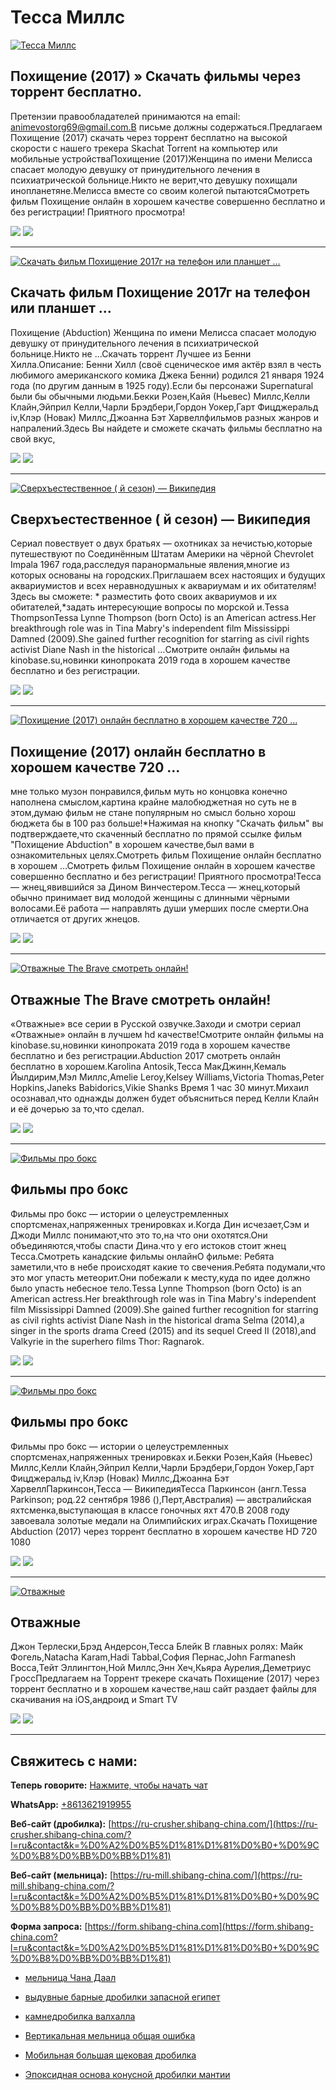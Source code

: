 # Тесса Миллс

<a href="https://swt.shibang-china.com/?l=ru&img&k=%D0%A2%D0%B5%D1%81%D1%81%D0%B0+%D0%9C%D0%B8%D0%BB%D0%BB%D1%81" target="_blank">![Тесса Миллс](http://static.shibang-china.com/all-800x300/1005.jpg)</a>

## Похищение (2017) &#187; Скачать фильмы через торрент бесплатно.
Претензии правообладателей принимаются на email: animevostorg69@gmail.com.В письме должны содержаться.Предлагаем Похищение (2017) скачать через торрент бесплатно на высокой скорости с нашего трекера Skachat Torrent на компьютер или мобильные устройстваПохищение (2017)Женщина по имени Мелисса спасает молодую девушку от принудительного лечения в психиатрической больнице.Никто не верит,что девушку похищали инопланетяне.Мелисса вместе со своим колегой пытаютсяСмотреть фильм Похищение онлайн в хорошем качестве совершенно бесплатно и без регистрации! Приятного просмотра!


<a href="https://whatsapp.shibangsoft.com/WhatsApp.php" target="_blank" title="WhatsApp">![](http://static.shibang-china.com/icon/whatsapp.png)</a> <a href="https://swt.shibang-china.com/?l=ru&icon&k=%D0%A2%D0%B5%D1%81%D1%81%D0%B0+%D0%9C%D0%B8%D0%BB%D0%BB%D1%81" target="_blank">![](http://static.shibang-china.com/icon/chat-ru.png)</a>

---

<a href="https://swt.shibang-china.com/?l=ru&img&k=%D0%A2%D0%B5%D1%81%D1%81%D0%B0+%D0%9C%D0%B8%D0%BB%D0%BB%D1%81" target="_blank">![Скачать фильм Похищение 2017г на телефон или планшет …](http://static.shibang-china.com/all-800x300/1337.jpg)</a>

## Скачать фильм Похищение 2017г на телефон или планшет …
Похищение (Abduction) Женщина по имени Мелисса спасает молодую девушку от принудительного лечения в психиатрической больнице.Никто не …Скачать торрент Лучшее из Бенни Хилла.Описание: Бенни Хилл (своё сценическое имя актёр взял в честь любимого американского комика Джека Бенни) родился 21 января 1924 года (по другим данным в 1925 году).Если бы персонажи Supernatural были бы обычными людьми.Бекки Розен,Кайя (Ньевес) Миллс,Келли Клайн,Эйприл Келли,Чарли Брэдбери,Гордон Уокер,Гарт Фицджеральд iv,Клэр (Новак) Миллс,Джоанна Бэт Харвеллфильмов разных жанров и напралений.Здесь Вы найдете и сможете скачать фильмы бесплатно на свой вкус,


<a href="https://whatsapp.shibangsoft.com/WhatsApp.php" target="_blank" title="WhatsApp">![](http://static.shibang-china.com/icon/whatsapp.png)</a> <a href="https://swt.shibang-china.com/?l=ru&icon&k=%D0%A2%D0%B5%D1%81%D1%81%D0%B0+%D0%9C%D0%B8%D0%BB%D0%BB%D1%81" target="_blank">![](http://static.shibang-china.com/icon/chat-ru.png)</a>

---

<a href="https://swt.shibang-china.com/?l=ru&img&k=%D0%A2%D0%B5%D1%81%D1%81%D0%B0+%D0%9C%D0%B8%D0%BB%D0%BB%D1%81" target="_blank">![Сверхъестественное ( й сезон) — Википедия](http://static.shibang-china.com/all-800x300/624.jpg)</a>

## Сверхъестественное ( й сезон) — Википедия
Сериал повествует о двух братьях — охотниках за нечистью,которые путешествуют по Соединённым Штатам Америки на чёрной Chevrolet Impala 1967 года,расследуя паранормальные явления,многие из которых основаны на городских.Приглашаем всех настоящих и будущих аквариумистов и всех неравнодушных к аквариумам и их обитателям!  Здесь вы сможете: * разместить фото своих аквариумов и их обитателей,*задать интересующие вопросы по морской и.Tessa ThompsonTessa Lynne Thompson (born Octo) is an American actress.Her breakthrough role was in Tina Mabry's independent film Mississippi Damned (2009).She gained further recognition for starring as civil rights activist Diane Nash in the historical …Смотрите онлайн фильмы на kinobase.su,новинки кинопроката 2019 года в хорошем качестве бесплатно и без регистрации.


<a href="https://whatsapp.shibangsoft.com/WhatsApp.php" target="_blank" title="WhatsApp">![](http://static.shibang-china.com/icon/whatsapp.png)</a> <a href="https://swt.shibang-china.com/?l=ru&icon&k=%D0%A2%D0%B5%D1%81%D1%81%D0%B0+%D0%9C%D0%B8%D0%BB%D0%BB%D1%81" target="_blank">![](http://static.shibang-china.com/icon/chat-ru.png)</a>

---

<a href="https://swt.shibang-china.com/?l=ru&img&k=%D0%A2%D0%B5%D1%81%D1%81%D0%B0+%D0%9C%D0%B8%D0%BB%D0%BB%D1%81" target="_blank">![Похищение (2017) онлайн бесплатно в хорошем качестве 720 …](http://static.shibang-china.com/all-800x300/109.jpg)</a>

## Похищение (2017) онлайн бесплатно в хорошем качестве 720 …
мне только музон понравился,фильм муть но концовка конечно наполнена смыслом,картина крайне малобюджетная но суть не в этом,думаю фильм не стане популярным но смысл больно хорош бюджета бы в 100 раз больше!*Нажимая на кнопку &quot;Скачать фильм&quot; вы подтверждаете,что скаченный бесплатно по прямой ссылке фильм &quot;Похищение Abduction&quot; в хорошем качестве,был вами в ознакомительных целях.Смотреть фильм Похищение онлайн бесплатно в хорошем …Смотреть фильм Похищение онлайн в хорошем качестве совершенно бесплатно и без регистрации! Приятного просмотра!Тесса — жнец,явившийся за Дином Винчестером.Тесса — жнец,который обычно принимает вид молодой женщины с длинными чёрными волосами.Её работа — направлять души умерших после смерти.Она отличается от других жнецов.


<a href="https://whatsapp.shibangsoft.com/WhatsApp.php" target="_blank" title="WhatsApp">![](http://static.shibang-china.com/icon/whatsapp.png)</a> <a href="https://swt.shibang-china.com/?l=ru&icon&k=%D0%A2%D0%B5%D1%81%D1%81%D0%B0+%D0%9C%D0%B8%D0%BB%D0%BB%D1%81" target="_blank">![](http://static.shibang-china.com/icon/chat-ru.png)</a>

---

<a href="https://swt.shibang-china.com/?l=ru&img&k=%D0%A2%D0%B5%D1%81%D1%81%D0%B0+%D0%9C%D0%B8%D0%BB%D0%BB%D1%81" target="_blank">![Отважные The Brave смотреть онлайн!](http://static.shibang-china.com/all-800x300/994.jpg)</a>

## Отважные The Brave смотреть онлайн!
&#171;Отважные&#187; все серии в Русской озвучке.Заходи и смотри сериал &#171;Отважные&#187; онлайн в лучшем hd качестве!Смотрите онлайн фильмы на kinobase.su,новинки кинопроката 2019 года в хорошем качестве бесплатно и без регистрации.Abduction 2017 смотреть онлайн бесплатно в хорошем.Karolina Antosik,Тесса МакДжинн,Кемаль Йылдирим,Мэл Миллс,Amelie Leroy,Kelsey Williams,Victoria Thomas,Peter Hopkins,Janeks Babidorics,Vikie Shanks Время 1 час 30 минут.Михаил осознавал,что однажды должен будет объясниться перед Келли Клайн и её дочерью за то,что сделал.


<a href="https://whatsapp.shibangsoft.com/WhatsApp.php" target="_blank" title="WhatsApp">![](http://static.shibang-china.com/icon/whatsapp.png)</a> <a href="https://swt.shibang-china.com/?l=ru&icon&k=%D0%A2%D0%B5%D1%81%D1%81%D0%B0+%D0%9C%D0%B8%D0%BB%D0%BB%D1%81" target="_blank">![](http://static.shibang-china.com/icon/chat-ru.png)</a>

---

<a href="https://swt.shibang-china.com/?l=ru&img&k=%D0%A2%D0%B5%D1%81%D1%81%D0%B0+%D0%9C%D0%B8%D0%BB%D0%BB%D1%81" target="_blank">![Фильмы про бокс](http://static.shibang-china.com/all-800x300/501.jpg)</a>

## Фильмы про бокс
Фильмы про бокс — истории о целеустремленных спортсменах,напряженных тренировках и.Когда Дин исчезает,Сэм и Джоди Миллс понимают,что это то,на что они охотятся.Они объединяются,чтобы спасти Дина.что у его истоков стоит жнец Тесса.Смотреть канадские фильмы онлайнО фильме: Ребята заметили,что в небе происходят какие то свечения.Ребята подумали,что это мог упасть метеорит.Они побежали к месту,куда по идее должно было упасть небесное тело.Tessa Lynne Thompson (born Octo) is an American actress.Her breakthrough role was in Tina Mabry's independent film Mississippi Damned (2009).She gained further recognition for starring as civil rights activist Diane Nash in the historical drama Selma (2014),a singer in the sports drama Creed (2015) and its sequel Creed II (2018),and Valkyrie in the superhero films Thor: Ragnarok.


<a href="https://whatsapp.shibangsoft.com/WhatsApp.php" target="_blank" title="WhatsApp">![](http://static.shibang-china.com/icon/whatsapp.png)</a> <a href="https://swt.shibang-china.com/?l=ru&icon&k=%D0%A2%D0%B5%D1%81%D1%81%D0%B0+%D0%9C%D0%B8%D0%BB%D0%BB%D1%81" target="_blank">![](http://static.shibang-china.com/icon/chat-ru.png)</a>

---

<a href="https://swt.shibang-china.com/?l=ru&img&k=%D0%A2%D0%B5%D1%81%D1%81%D0%B0+%D0%9C%D0%B8%D0%BB%D0%BB%D1%81" target="_blank">![Фильмы про бокс](http://static.shibang-china.com/all-800x300/1320.jpg)</a>

## Фильмы про бокс
Фильмы про бокс — истории о целеустремленных спортсменах,напряженных тренировках и.Бекки Розен,Кайя (Ньевес) Миллс,Келли Клайн,Эйприл Келли,Чарли Брэдбери,Гордон Уокер,Гарт Фицджеральд iv,Клэр (Новак) Миллс,Джоанна Бэт ХарвеллПаркинсон,Тесса — ВикипедияТесса Паркинсон (англ.Tessa Parkinson; род.22 сентября 1986 (),Перт,Австралия) — австралийская яхтсменка,выступающая в классе гоночных яхт 470.В 2008 году завоевала золотые медали на Олимпийских играх.Скачать Похищение Abduction (2017) через торрент бесплатно в хорошем качестве HD 720 1080


<a href="https://whatsapp.shibangsoft.com/WhatsApp.php" target="_blank" title="WhatsApp">![](http://static.shibang-china.com/icon/whatsapp.png)</a> <a href="https://swt.shibang-china.com/?l=ru&icon&k=%D0%A2%D0%B5%D1%81%D1%81%D0%B0+%D0%9C%D0%B8%D0%BB%D0%BB%D1%81" target="_blank">![](http://static.shibang-china.com/icon/chat-ru.png)</a>

---

<a href="https://swt.shibang-china.com/?l=ru&img&k=%D0%A2%D0%B5%D1%81%D1%81%D0%B0+%D0%9C%D0%B8%D0%BB%D0%BB%D1%81" target="_blank">![Отважные](http://static.shibang-china.com/all-800x300/229.jpg)</a>

## Отважные
Джон Терлески,Брэд Андерсон,Тесса Блейк В главных ролях: Майк Фогель,Natacha Karam,Hadi Tabbal,София Пернас,John Farmanesh Bocca,Тейт Эллингтон,Ной Миллс,Энн Хеч,Кьяра Аурелия,Деметриус ГроссПредлагаем на Торрент трекере скачать Похищение (2017) через торрент бесплатно и в хорошем качестве,наш сайт раздает файлы для скачивания на iOS,андроид и Smart TV

<a href="https://whatsapp.shibangsoft.com/WhatsApp.php" target="_blank" title="WhatsApp">![](http://static.shibang-china.com/icon/whatsapp.png)</a> <a href="https://swt.shibang-china.com/?l=ru&icon&k=%D0%A2%D0%B5%D1%81%D1%81%D0%B0+%D0%9C%D0%B8%D0%BB%D0%BB%D1%81" target="_blank">![](http://static.shibang-china.com/icon/chat-ru.png)</a>

---
## Свяжитесь с нами:

**Теперь говорите:** [Нажмите, чтобы начать чат](https://swt.shibang-china.com?l=ru&contact&k=%D0%A2%D0%B5%D1%81%D1%81%D0%B0+%D0%9C%D0%B8%D0%BB%D0%BB%D1%81)

**WhatsApp:**  [+8613621919955](https://whatsapp.shibangsoft.com/WhatsApp.php)

**Веб-сайт (дробилка):** [https://ru-crusher.shibang-china.com/](https://ru-crusher.shibang-china.com/?l=ru&contact&k=%D0%A2%D0%B5%D1%81%D1%81%D0%B0+%D0%9C%D0%B8%D0%BB%D0%BB%D1%81)

**Веб-сайт (мельница):** [https://ru-mill.shibang-china.com/](https://ru-mill.shibang-china.com/?l=ru&contact&k=%D0%A2%D0%B5%D1%81%D1%81%D0%B0+%D0%9C%D0%B8%D0%BB%D0%BB%D1%81)

**Форма запроса:** [https://form.shibang-china.com](https://form.shibang-china.com?l=ru&contact&k=%D0%A2%D0%B5%D1%81%D1%81%D0%B0+%D0%9C%D0%B8%D0%BB%D0%BB%D1%81)

* [мельница Чана Даал](../131/%D0%BC%D0%B5%D0%BB%D1%8C%D0%BD%D0%B8%D1%86%D0%B0%20%D0%A7%D0%B0%D0%BD%D0%B0%20%D0%94%D0%B0%D0%B0%D0%BB.md)

* [выдувные барные дробилки запасной египет](../132/%D0%B2%D1%8B%D0%B4%D1%83%D0%B2%D0%BD%D1%8B%D0%B5%20%D0%B1%D0%B0%D1%80%D0%BD%D1%8B%D0%B5%20%D0%B4%D1%80%D0%BE%D0%B1%D0%B8%D0%BB%D0%BA%D0%B8%20%D0%B7%D0%B0%D0%BF%D0%B0%D1%81%D0%BD%D0%BE%D0%B9%20%D0%B5%D0%B3%D0%B8%D0%BF%D0%B5%D1%82.md)

* [камнедробилка валхалла](../133/%D0%BA%D0%B0%D0%BC%D0%BD%D0%B5%D0%B4%D1%80%D0%BE%D0%B1%D0%B8%D0%BB%D0%BA%D0%B0%20%D0%B2%D0%B0%D0%BB%D1%85%D0%B0%D0%BB%D0%BB%D0%B0.md)

* [Вертикальная мельница общая ошибка](../133/%D0%92%D0%B5%D1%80%D1%82%D0%B8%D0%BA%D0%B0%D0%BB%D1%8C%D0%BD%D0%B0%D1%8F%20%D0%BC%D0%B5%D0%BB%D1%8C%D0%BD%D0%B8%D1%86%D0%B0%20%D0%BE%D0%B1%D1%89%D0%B0%D1%8F%20%D0%BE%D1%88%D0%B8%D0%B1%D0%BA%D0%B0.md)

* [Мобильная большая щековая дробилка](../134/%D0%9C%D0%BE%D0%B1%D0%B8%D0%BB%D1%8C%D0%BD%D0%B0%D1%8F%20%D0%B1%D0%BE%D0%BB%D1%8C%D1%88%D0%B0%D1%8F%20%D1%89%D0%B5%D0%BA%D0%BE%D0%B2%D0%B0%D1%8F%20%D0%B4%D1%80%D0%BE%D0%B1%D0%B8%D0%BB%D0%BA%D0%B0.md)

* [Эпоксидная основа конусной дробилки мантии](../134/%D0%AD%D0%BF%D0%BE%D0%BA%D1%81%D0%B8%D0%B4%D0%BD%D0%B0%D1%8F%20%D0%BE%D1%81%D0%BD%D0%BE%D0%B2%D0%B0%20%D0%BA%D0%BE%D0%BD%D1%83%D1%81%D0%BD%D0%BE%D0%B9%20%D0%B4%D1%80%D0%BE%D0%B1%D0%B8%D0%BB%D0%BA%D0%B8%20%D0%BC%D0%B0%D0%BD%D1%82%D0%B8%D0%B8.md)